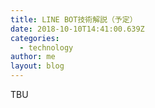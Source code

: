 ```yaml
---
title: LINE BOT技術解説（予定）
date: 2018-10-10T14:41:00.639Z
categories:
  - technology
author: me
layout: blog
---
```

TBU



